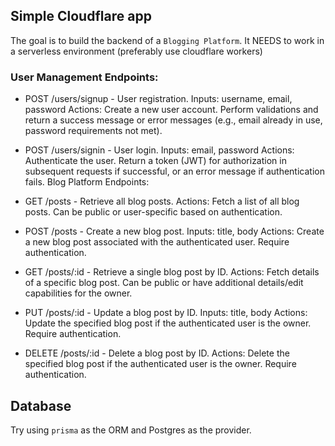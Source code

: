 ## Simple Cloudflare app

The goal is to build the backend of a `Blogging Platform`.
It NEEDS to work in a serverless environment (preferably use cloudflare workers)

### User Management Endpoints:

-   POST /users/signup - User registration.
    Inputs: username, email, password
    Actions: Create a new user account. Perform validations and return a success message or error messages (e.g., email already in use, password requirements not met).

-   POST /users/signin - User login.
    Inputs: email, password
    Actions: Authenticate the user. Return a token (JWT) for authorization in subsequent requests if successful, or an error message if authentication fails.
    Blog Platform Endpoints:

-   GET /posts - Retrieve all blog posts.
    Actions: Fetch a list of all blog posts. Can be public or user-specific based on authentication.

-   POST /posts - Create a new blog post.
    Inputs: title, body
    Actions: Create a new blog post associated with the authenticated user. Require authentication.

-   GET /posts/:id - Retrieve a single blog post by ID.
    Actions: Fetch details of a specific blog post. Can be public or have additional details/edit capabilities for the owner.

-   PUT /posts/:id - Update a blog post by ID.
    Inputs: title, body
    Actions: Update the specified blog post if the authenticated user is the owner. Require authentication.

-   DELETE /posts/:id - Delete a blog post by ID.
    Actions: Delete the specified blog post if the authenticated user is the owner. Require authentication.

## Database

Try using `prisma` as the ORM and Postgres as the provider.
